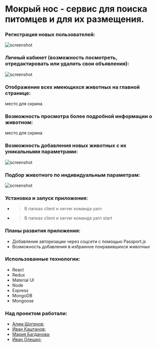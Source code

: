 # Мокрый нос - сервис для поиска питомцев и для их размещения.


### Регистрация новых пользователей:
![screenshot](readme-assets/register.gif)
### Личный кабинет (возможность посмотреть, отредактировать или удалить свои объявления):
![screenshot](readme-assets/account.gif)
### Отображение всех имеющихся животных на главной странице:
место для скрина
### Возможность просмотра более подробной информации о животном:
место для скрина
### Возможность добавления новых животных с их уникальными параметрами:
![screenshot](readme-assets/add.gif)
### Подбор животного по индивидуальным параметрам:
![screenshot](readme-assets/specialFilter.gif)

### Установка и запуск приложения:
- > В папках client и server команда yarn
- > В папках client и server команда yarn start

### Планы развития приложения:
* Добавление авторизации через соцсети с помощью Passport.js
* Возможность добавления в избранное понравившихся животных

### Использованные технологии:
* React
* Redux
* Material UI
* Node
* Express
* MongoDB
* Mongoose


### Над проектом работали:
* [Алим Шогенов](https://github.com/ALIMS63);
* [Иван Каштанов](https://github.com/kashtn);
* [Мария Багданова](https://github.com/Mariya-Bogdanova);
* [Иван Олешко](https://github.com/ivan-olesko-JS20);

